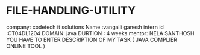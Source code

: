 # FILE-HANDLING-UTILITY
company: codetech it solutions
Name :vangalli ganesh
intern id :CT04DL1204
DOMAIN: java
DURTION : 4 weeks
mentor: NELA SANTHOSH
YOU HAVE TO ENTER DESCRIPTION OF MY TASK ( JAVA COMPLIER ONLINE TOOL )
